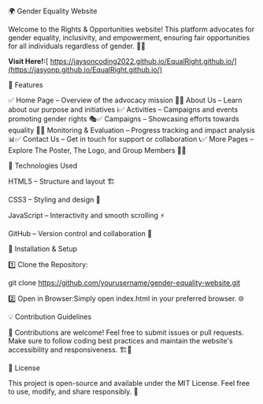 🌍 Gender Equality Website

Welcome to the Rights & Opportunities website! This platform advocates for gender equality, inclusivity, and empowerment, ensuring fair opportunities for all individuals regardless of gender. 🎨✨

**Visit Here!:**[ https://jaysoncoding2022.github.io/EqualRight.github.io/](https://jasyonp.github.io/EqualRight.github.io/)

📌 Features

✅ Home Page – Overview of the advocacy mission 🏡✅ About Us – Learn about our purpose and initiatives ℹ️✅ Activities – Campaigns and events promoting gender rights 🎭✅ Campaigns – Showcasing efforts towards equality 📢✅ Monitoring & Evaluation – Progress tracking and impact analysis 📊✅ Contact Us – Get in touch for support or collaboration 📞✅ More Pages – Explore The Poster, The Logo, and Group Members 🎨👥

🎨 Technologies Used

HTML5 – Structure and layout 🏗️

CSS3 – Styling and design 🎨

JavaScript – Interactivity and smooth scrolling ⚡

GitHub – Version control and collaboration 🔄

🔧 Installation & Setup

1️⃣ Clone the Repository:

 git clone https://github.com/yourusername/gender-equality-website.git

2️⃣ Open in Browser:Simply open index.html in your preferred browser. 🌐

💡 Contribution Guidelines

🙌 Contributions are welcome! Feel free to submit issues or pull requests. Make sure to follow coding best practices and maintain the website's accessibility and responsiveness. 🏗️📱

📜 License

This project is open-source and available under the MIT License. Feel free to use, modify, and share responsibly. 📜
